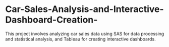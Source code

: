 # Car-Sales-Analysis-and-Interactive-Dashboard-Creation-
This project involves analyzing car sales data using SAS for data processing and statistical analysis, and Tableau for creating interactive dashboards.
